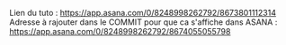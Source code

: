 Lien du tuto : https://app.asana.com/0/8248998262792/8673801112314 
Adresse à rajouter dans le COMMIT pour que ca s'affiche dans ASANA : https://app.asana.com/0/8248998262792/8674055055798
